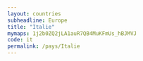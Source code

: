```yaml
---
layout: countries
subheadline: Europe
title: "Italie"
mymaps: 1j2b0ZQ2jLA1auR7QB4MuKFmUs_hBJMVJ
code: it
permalink: /pays/Italie
---
```

